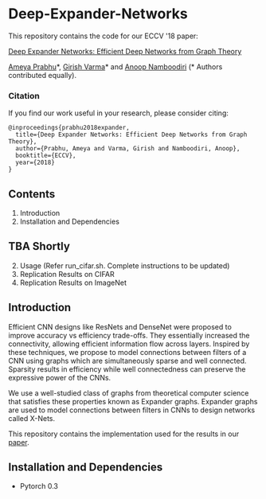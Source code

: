 # Deep-Expander-Networks

This repository contains the code for our ECCV '18 paper:

[Deep Expander Networks: Efficient Deep Networks from Graph Theory](https://arxiv.org/pdf/1711.08757.pdf)

[Ameya Prabhu](http://researchweb.iiit.ac.in/~ameya.prabhu)\*, [Girish Varma](https://github.com/geevi)\* and [Anoop Namboodiri](https://faculty.iiit.ac.in/~anoop/)  (\* Authors contributed equally).

### Citation
If you find our work useful in your research, please consider citing:

	@inproceedings{prabhu2018expander,
	  title={Deep Expander Networks: Efficient Deep Networks from Graph Theory},
	  author={Prabhu, Ameya and Varma, Girish and Namboodiri, Anoop},
	  booktitle={ECCV},
	  year={2018}
	}

## Contents
1. Introduction
2. Installation and Dependencies

## TBA Shortly

2. Usage (Refer run_cifar.sh. Complete  instructions to be updated)
3. Replication Results on CIFAR
4. Replication Results on ImageNet

## Introduction
Efficient CNN designs like ResNets and DenseNet were proposed to improve accuracy vs efficiency trade-offs. They essentially increased the connectivity, allowing efficient information flow across layers. Inspired by these techniques, we propose to model connections between filters of a CNN using graphs which are simultaneously sparse and well connected. Sparsity results in efficiency while well connectedness can preserve the expressive power of the CNNs. 

We use a well-studied class of graphs from theoretical computer science that satisfies these properties known  as  Expander  graphs.  Expander  graphs  are  used  to  model  connections between filters in CNNs to design networks called X-Nets. 

This repository contains the implementation used for the results in our [paper](https://arxiv.org/pdf/1711.08757.pdf).
 
## Installation and Dependencies

- Pytorch 0.3
